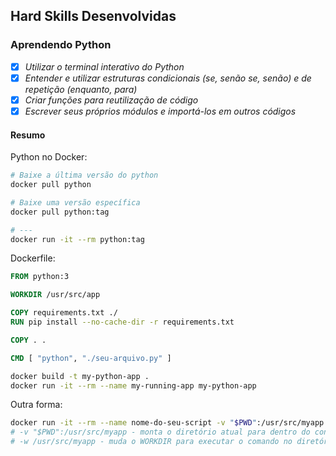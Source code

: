 ## Hard Skills Desenvolvidas

### Aprendendo Python

- [X] _Utilizar o terminal interativo do Python_
- [X] _Entender e utilizar estruturas condicionais (se, senão se, senão) e de repetição (enquanto, para)_
- [X] _Criar funções para reutilização de código_
- [X] _Escrever seus próprios módulos e importá-los em outros códigos_

#### Resumo

Python no Docker:
````bash
# Baixe a última versão do python
docker pull python

# Baixe uma versão específica
docker pull python:tag

# ---
docker run -it --rm python:tag
````

Dockerfile:
````dockerfile
FROM python:3

WORKDIR /usr/src/app

COPY requirements.txt ./
RUN pip install --no-cache-dir -r requirements.txt

COPY . .

CMD [ "python", "./seu-arquivo.py" ]
````

````bash
docker build -t my-python-app .
docker run -it --rm --name my-running-app my-python-app
````

Outra forma:
````bash
docker run -it --rm --name nome-do-seu-script -v "$PWD":/usr/src/myapp -w /usr/src/myapp python:3 python seu-arquivo.py
# -v "$PWD":/usr/src/myapp - monta o diretório atual para dentro do contêiner
# -w /usr/src/myapp - muda o WORKDIR para executar o comando no diretório recém montado.
````